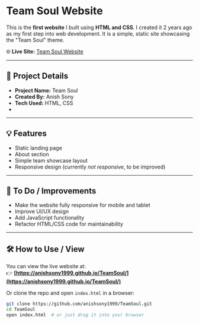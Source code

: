 # Team Soul Website

This is the **first website** I built using **HTML and CSS**. I created it 2 years ago as my first step into web development. It is a simple, static site showcasing the "Team Soul" theme.

🌐 **Live Site:** [Team Soul Website](https://anishsony1999.github.io/TeamSoul/)

---

## 📁 Project Details

- **Project Name:** Team Soul
- **Created By:** Anish Sony
- **Tech Used:** HTML, CSS
- 
---

## 💡 Features

- Static landing page
- About section
- Simple team showcase layout
- Responsive design (currently *not responsive*, to be improved)

---

## 📌 To Do / Improvements

- Make the website fully responsive for mobile and tablet
- Improve UI/UX design
- Add JavaScript functionality
- Refactor HTML/CSS code for maintainability

---

## 🛠️ How to Use / View

You can view the live website at:  
👉 **[https://anishsony1999.github.io/TeamSoul/](https://anishsony1999.github.io/TeamSoul/)**

Or clone the repo and open `index.html` in a browser:

```bash
git clone https://github.com/anishsony1999/TeamSoul.git
cd TeamSoul
open index.html  # or just drag it into your browser
